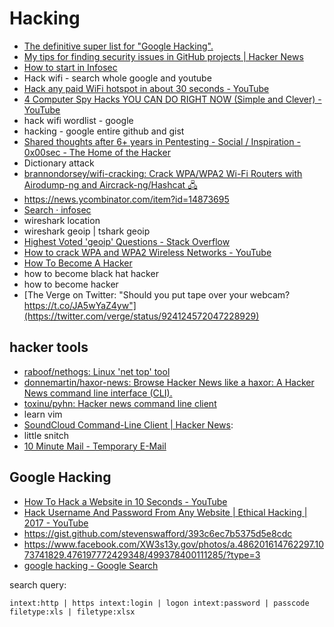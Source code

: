 # Hacking
- [The definitive super list for "Google Hacking".](https://gist.github.com/cmartinbaughman/5877945)
- [My tips for finding security issues in GitHub projects | Hacker News](https://news.ycombinator.com/item?id=15421999)
- [How to start in Infosec](https://gist.github.com/mubix/5737a066c8845d25721ec4bf3139fd31)
- Hack wifi - search whole google and youtube
- [Hack any paid WiFi hotspot in about 30 seconds - YouTube](https://www.youtube.com/watch?v=Agodg3dmwaQ)
- [4 Computer Spy Hacks YOU CAN DO RIGHT NOW (Simple and Clever) - YouTube](https://www.youtube.com/watch?v=AUyvYOr2A1A)
- hack wifi wordlist - google
- hacking - google entire github and gist
- [Shared thoughts after 6+ years in Pentesting - Social / Inspiration - 0x00sec - The Home of the Hacker](https://0x00sec.org/t/shared-thoughts-after-6-years-in-pentesting/2492)
- Dictionary attack
- [brannondorsey/wifi-cracking: Crack WPA/WPA2 Wi-Fi Routers with Airodump-ng and Aircrack-ng/Hashcat 🖧](https://github.com/brannondorsey/wifi-cracking)
- https://news.ycombinator.com/item?id=14873695
- [Search · infosec](https://github.com/search?utf8=%E2%9C%93&q=infosec&type=)
- wireshark location
- wireshark geoip | tshark geoip
- [Highest Voted 'geoip' Questions - Stack Overflow](https://stackoverflow.com/questions/tagged/geoip)
- [How to crack WPA and WPA2 Wireless Networks - YouTube](https://www.youtube.com/watch?v=LIIjitxblhQ)
- [How To Become A Hacker](http://catb.org/~esr/faqs/hacker-howto.html)
- how to become black hat hacker
- how to become hacker
- [The Verge on Twitter: "Should you put tape over your webcam? https://t.co/JA5wYaZ4yw"](https://twitter.com/verge/status/924124572047228929)

## hacker tools
- [raboof/nethogs: Linux 'net top' tool](https://github.com/raboof/nethogs#readme)
- [donnemartin/haxor-news: Browse Hacker News like a haxor: A Hacker News command line interface (CLI).](https://github.com/donnemartin/haxor-news#installation)
- [toxinu/pyhn: Hacker news command line client](https://github.com/toxinu/pyhn)
- learn vim
- [SoundCloud Command-Line Client | Hacker News](https://news.ycombinator.com/item?id=7959281):
- little snitch
- [10 Minute Mail - Temporary E-Mail](https://10minutemail.com/10MinuteMail/index.html?dswid=-693)

## Google Hacking
* [How To Hack a Website in 10 Seconds - YouTube](https://www.youtube.com/watch?v=F62Gj4ItlB0)
* [Hack Username And Password From Any Website | Ethical Hacking | 2017 - YouTube](https://www.youtube.com/watch?v=tkoRMi_CzGk)
* https://gist.github.com/stevenswafford/393c6ec7b5375d5e8cdc
* https://www.facebook.com/XW3s13y.gov/photos/a.486201614762297.1073741829.476197772429348/499378400111285/?type=3
* [google hacking - Google Search](https://www.google.ru/search?q=google+hacking)

search query:

`intext:http | https intext:login | logon intext:password | passcode filetype:xls | filetype:xlsx`
